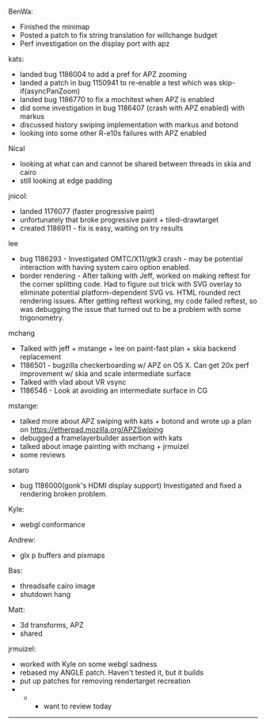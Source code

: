 BenWa:
* Finished the minimap
* Posted a patch to fix string translation for willchange budget
* Perf investigation on the display port with apz



kats:
* landed bug 1186004 to add a pref for APZ zooming
* landed a patch in bug 1150941 to re-enable a test which was skip-if(asyncPanZoom)
* landed bug 1186770 to fix a mochitest when APZ is enabled
* did some investigation in bug 1186407 (crash with APZ enabled) with markus
* discussed history swiping implementation with markus and botond
* looking into some other R-e10s failures with APZ enabled



Nical
* looking at what can and cannot be shared between threads in skia and cairo
* still looking at edge padding



jnicol:
* landed 1176077 (faster progressive paint)
* unfortunately that broke progressive paint + tiled-drawtarget
* created 1186911 - fix is easy, waiting on try results



lee
* bug 1186293 - Investigated OMTC/X11/gtk3 crash - may be potential interaction with having system cairo option enabled.
* border rendering - After talking with Jeff, worked on making reftest for the corner splitting code. Had to figure out trick with SVG overlay to eliminate potential platform-dependent SVG vs. HTML rounded rect rendering issues. After getting reftest working, my code failed reftest, so was debugging the issue that turned out to be a problem with some trigonometry.



mchang
* Talked with jeff + mstange + lee on paint-fast plan + skia backend replacement
* 1186501 - bugzilla checkerboarding w/ APZ on OS X. Can get 20x perf improvement w/ skia and scale intermediate surface
* Talked with vlad about VR vsync
* 1186546 - Look at avoiding an intermediate surface in CG



mstange:
* talked more about APZ swiping with kats + botond and wrote up a plan on https://etherpad.mozilla.org/APZSwiping
* debugged a framelayerbuilder assertion with kats
* talked about image painting with mchang + jrmuizel
* some reviews



sotaro
* bug 1186000(gonk's HDMI display support) Investigated and fixed a rendering broken problem.



Kyle:
* webgl conformance



Andrew:
* glx p buffers and pixmaps



Bas:
* threadsafe cairo image
* shutdown hang



Matt:
* 3d transforms, APZ
* shared 



jrmuizel:
* worked with Kyle on some webgl sadness
* rebased my ANGLE patch. Haven't tested it, but it builds
* put up patches for removing rendertarget recreation
* * * want to review today

________________


